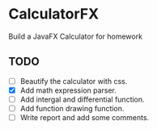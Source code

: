 # CalculatorFX
Build a JavaFX Calculator for homework
## TODO
* [ ] Beautify the calculator with css.
* [x] Add math expression parser.
* [ ] Add intergal and differential function.
* [ ] Add function drawing function.
* [ ] Write report and add some comments.
